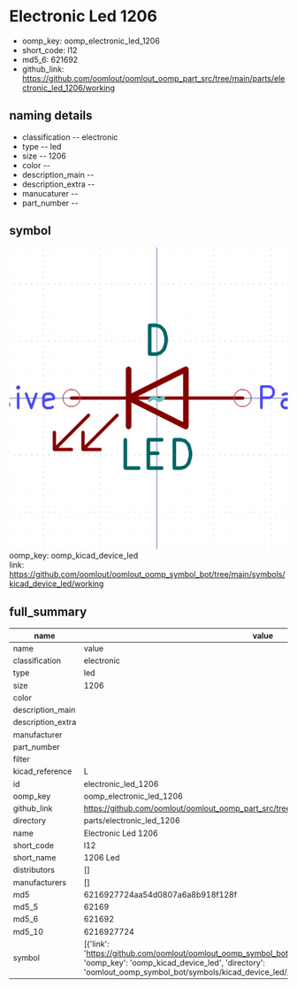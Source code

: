 # Electronic Led 1206

  
* oomp_key: oomp_electronic_led_1206 
* short_code: l12
* md5_6: 621692  
* github_link: https://github.com/oomlout/oomlout_oomp_part_src/tree/main/parts/electronic_led_1206/working  
## naming details
* classification -- electronic
* type -- led
* size -- 1206
* color -- 
* description_main -- 
* description_extra -- 
* manucaturer -- 
* part_number -- 



## symbol

![](symbol/0/working/working_600.png)  
oomp_key: oomp_kicad_device_led  
link: https://github.com/oomlout/oomlout_oomp_symbol_bot/tree/main/symbols/kicad_device_led/working  


## full_summary
| name | value | 
| --- | --- | 
| name | value | 
| classification | electronic | 
| type | led | 
| size | 1206 | 
| color |  | 
| description_main |  | 
| description_extra |  | 
| manufacturer |  | 
| part_number |  | 
| filter |  | 
| kicad_reference | L | 
| id | electronic_led_1206 | 
| oomp_key | oomp_electronic_led_1206 | 
| github_link | https://github.com/oomlout/oomlout_oomp_part_src/tree/main/parts/electronic_led_1206/working | 
| directory | parts/electronic_led_1206 | 
| name | Electronic Led 1206 | 
| short_code | l12 | 
| short_name | 1206 Led | 
| distributors | [] | 
| manufacturers | [] | 
| md5 | 6216927724aa54d0807a6a8b918f128f | 
| md5_5 | 62169 | 
| md5_6 | 621692 | 
| md5_10 | 6216927724 | 
| symbol | [{'link': 'https://github.com/oomlout/oomlout_oomp_symbol_bot/tree/main/symbols/kicad_device_led', 'oomp_key': 'oomp_kicad_device_led', 'directory': 'oomlout_oomp_symbol_bot/symbols/kicad_device_led//working/working.kicad_sym'}] | 
